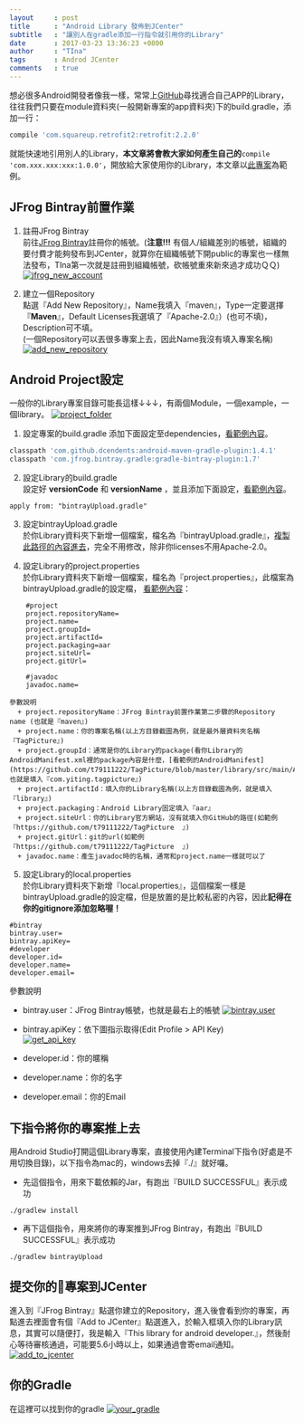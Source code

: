 ```yaml
---
layout     : post
title      : "Android Library 發佈到JCenter"
subtitle   : "讓別人在gradle添加一行指令就引用你的Library"
date       : 2017-03-23 13:36:23 +0800
author     : "TIna"
tags       : Androd JCenter
comments   : true
---
```


想必很多Android開發者像我一樣，常常上[GitHub](https://github.com/)尋找適合自己APP的Library，往往我們只要在module資料夾(一般開新專案的app資料夾)下的build.gradle，添加一行：

```groovy
compile 'com.squareup.retrofit2:retrofit:2.2.0'
```
就能快速地引用別人的Library，**本文章將會教大家如何產生自己的**``compile 'com.xxx.xxx:xxx:1.0.0'``，開放給大家使用你的Library，本文章以[此專案](https://github.com/t79111222/TagPicture)為範例。

## JFrog Bintray前置作業

1. 註冊JFrog Bintray  
前往[JFrog Bintray](https://bintray.com/)註冊你的帳號。(**注意!!!** 有個人/組織差別的帳號，組織的要付費才能夠發布到JCenter，就算你在組織帳號下開public的專案也一樣無法發布，TIna第一次就是註冊到組織帳號，砍帳號重來新來過才成功ＱＱ)
[![jfrog_new_account](https://t79111222.github.io/images/2017/03/jfrog_new_account.jpg)](https://t79111222.github.io/images/2017/03/jfrog_new_account.jpg)

2. 建立一個Repository  
點選『Add New Repository』，Name我填入『maven』，Type一定要選擇『**Maven**』，Default Licenses我選填了『Apache-2.0』）(也可不填)，Description可不填。  
(一個Repository可以丟很多專案上去，因此Name我沒有填入專案名稱)  
[![add_new_repository](https://github.com/t79111222/t79111222.github.io/blob/master/images/2017/03/add_new_repository.png?raw=true)](https://github.com/t79111222/t79111222.github.io/blob/master/images/2017/03/add_new_repository.png?raw=true)

## Android Project設定
一般你的Library專案目錄可能長這樣↓↓↓，有兩個Module，一個example，一個library。
[![project_folder](https://github.com/t79111222/t79111222.github.io/blob/master/images/2017/03/project_folder.png?raw=true)](https://github.com/t79111222/t79111222.github.io/blob/master/images/2017/03/project_folder.png?raw=true)

1. 設定專案的build.gradle
添加下面設定至dependencies，[看範例內容](https://github.com/t79111222/TagPicture/blob/master/build.gradle)。
```groovy
classpath 'com.github.dcendents:android-maven-gradle-plugin:1.4.1'
classpath 'com.jfrog.bintray.gradle:gradle-bintray-plugin:1.7'
```

2. 設定Library的build.gradle  
設定好 **versionCode** 和 **versionName** ，並且添加下面設定，[看範例內容](https://github.com/t79111222/TagPicture/blob/master/library/build.gradle)。  
```gradle=
apply from: "bintrayUpload.gradle"
```  

3. 設定bintrayUpload.gradle  
於你Library資料夾下新增一個檔案，檔名為『bintrayUpload.gradle』，[複製此路徑的內容進去](https://github.com/t79111222/TagPicture/blob/master/library/bintrayUpload.gradle)，完全不用修改，除非你licenses不用Apache-2.0。

4. 設定Library的project.properties  
於你Library資料夾下新增一個檔案，檔名為『project.properties』，此檔案為bintrayUpload.gradle的設定檔，
[看範例內容](https://github.com/t79111222/TagPicture/blob/master/library/project.properties)：
```java=
    #project
    project.repositoryName=   
    project.name=  
    project.groupId=
    project.artifactId=  
    project.packaging=aar  
    project.siteUrl=
    project.gitUrl=

    #javadoc  
    javadoc.name=  
```   

    參數說明
      + project.repositoryName：JFrog Bintray前置作業第二步驟的Repository name (也就是『maven』)
      + project.name：你的專案名稱(以上方目錄截圖為例，就是最外層資料夾名稱『TagPicture』)
      + project.groupId：通常是你的Library的package(看你Library的AndroidManifest.xml裡的package內容是什麼，[看範例的AndroidManifest](https://github.com/t79111222/TagPicture/blob/master/library/src/main/AndroidManifest.xml)，也就是填入『com.yiting.tagpicture』)
      + project.artifactId：填入你的Library名稱(以上方目錄截圖為例，就是填入『library』)
      + project.packaging：Android Library固定填入『aar』
      + project.siteUrl：你的Library官方網站，沒有就填入你GitHub的路徑(如範例『https://github.com/t79111222/TagPicture  』)
      + project.gitUrl：git的url(如範例『https://github.com/t79111222/TagPicture  』)
      + javadoc.name：產生javadoc時的名稱，通常和project.name一樣就可以了

5. 設定Library的local.properties  
於你Library資料夾下新增『local.properties』，這個檔案一樣是bintrayUpload.gradle的設定檔，但是放置的是比較私密的內容，因此**記得在你的gitignore添加忽略喔！**
```java=
#bintray
bintray.user=
bintray.apiKey=
#developer
developer.id=
developer.name=
developer.email=
```  
參數說明  

  + bintray.user：JFrog Bintray帳號，也就是最右上的帳號
[![bintray.user](https://github.com/t79111222/t79111222.github.io/blob/master/images/2017/03/bintray_user.png?raw=true)](https://github.com/t79111222/t79111222.github.io/blob/master/images/2017/03/bintray_user.png?raw=true)  

  + bintray.apiKey：依下圖指示取得(Edit Profile > API Key)  
[![get_api_key](https://github.com/t79111222/t79111222.github.io/blob/master/images/2017/03/get_api_key.png?raw=true)](https://github.com/t79111222/t79111222.github.io/blob/master/images/2017/03/get_api_key.png?raw=true)  

  + developer.id：你的暱稱
  + developer.name：你的名字
  + developer.email：你的Email

## 下指令將你的專案推上去
用Android Studio打開這個Library專案，直接使用內建Terminal下指令(好處是不用切換目錄)，以下指令為mac的，windows去掉『./』就好囉。
+ 先這個指令，用來下載依賴的Jar，有跑出『BUILD SUCCESSFUL』表示成功
```java=
./gradlew install
```
+ 再下這個指令，用來將你的專案推到JFrog Bintray，有跑出『BUILD SUCCESSFUL』表示成功
```java=
./gradlew bintrayUpload
```

## 提交你的專案到JCenter
進入到『JFrog Bintray』點選你建立的Repository，進入後會看到你的專案，再點進去裡面會有個『Add to JCenter』點選進入，於輸入框填入你的Library訊息，其實可以隨便打，我是輸入『This library for android developer.』，然後耐心等待審核通過，可能要5.6小時以上，如果通過會寄email通知。
[![add_to_jcenter](https://github.com/t79111222/t79111222.github.io/blob/master/images/2017/03/add_to_jcenter.png?raw=true)](https://github.com/t79111222/t79111222.github.io/blob/master/images/2017/03/add_to_jcenter.png?raw=true)

## 你的Gradle
在這裡可以找到你的gradle
[![your_gradle](https://github.com/t79111222/t79111222.github.io/blob/master/images/2017/03/your_gradle.png?raw=true)](https://github.com/t79111222/t79111222.github.io/blob/master/images/2017/03/your_gradle.png?raw=true)
